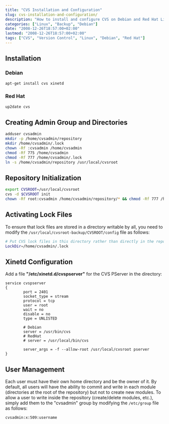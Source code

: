 ```yaml
---
title: "CVS Installation and Configuration"
slug: cvs-installation-and-configuration/
description: "How to install and configure CVS on Debian and Red Hat Linux distributions."
categories: ["Linux", "Backup", "Debian"]
date: "2008-12-26T18:57:00+02:00"
lastmod: "2008-12-26T18:57:00+02:00"
tags: ["CVS", "Version Control", "Linux", "Debian", "Red Hat"]
---
```


## Installation

### Debian

```bash
apt-get install cvs xinetd
```

### Red Hat

```bash
up2date cvs
```

## Creating Admin Group and Directories

```bash
adduser cvsadmin
mkdir -p /home/cvsadmin/repository
mkdir /home/cvsadmin/.lock
chown -Rf :cvsadmin /home/cvsadmin
chmod -Rf 775 /home/cvsadmin
chmod -Rf 777 /home/cvsadmin/.lock
ln -s /home/cvsadmin/repository /usr/local/cvsroot
```

## Repository Initialization

```bash
export CVSROOT=/usr/local/cvsroot
cvs -d $CVSROOT init
chown -Rf root:cvsadmin /home/cvsadmin/repository/* && chmod -Rf 777 /home/cvsadmin/repository/*
```

## Activating Lock Files

To ensure that lock files are stored in a directory writable by all, you need to modify the `/usr/local/cvsroot-backup/CVSROOT/config` file as follows:

```bash
# Put CVS lock files in this directory rather than directly in the repository.
LockDir=/home/cvsadmin/.lock
```

## Xinetd Configuration

Add a file **"/etc/xinetd.d/cvspserver"** for the CVS PServer in the directory:

```text
service cvspserver
{
        port = 2401
        socket_type = stream
        protocol = tcp
        user = root
        wait = no
        disable = no
        type = UNLISTED

        # Debian
        server = /usr/bin/cvs
        # RedHat
        # server = /usr/local/bin/cvs

        server_args = -f --allow-root /usr/local/cvsroot pserver
}
```

## User Management

Each user must have their own home directory and be the owner of it.
By default, all users will have the ability to commit and write in each module (directories at the root of the repository) but not to create new modules.
To allow a user to write inside the repository (create/delete modules, etc.), simply add them to the "cvsadmin" group by modifying the `/etc/group` file as follows:

```bash
cvsadmin:x:509:username
```
